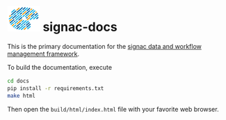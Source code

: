 # <img src="https://raw.githubusercontent.com/glotzerlab/signac-docs/main/docs/source/images/palette-header.png" width="75" height="58"> signac-docs

This is the primary documentation for the [signac data and workflow management framework](https://signac.io).

To build the documentation, execute

```bash
cd docs
pip install -r requirements.txt
make html
```

Then open the `build/html/index.html` file with your favorite web browser.
